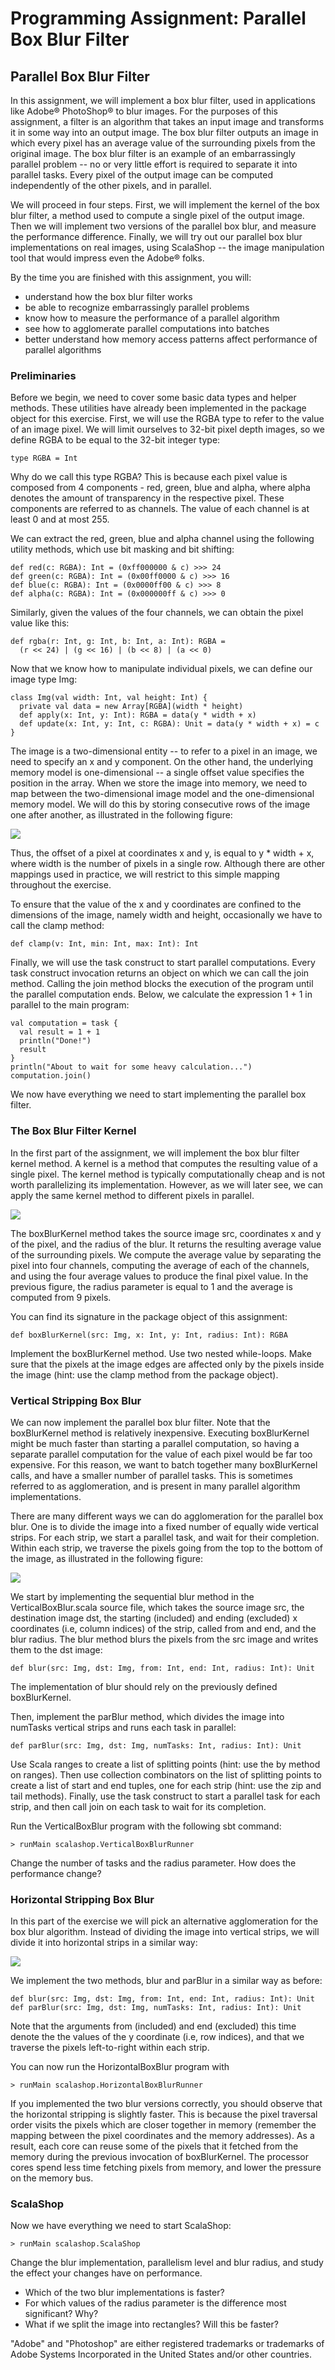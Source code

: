 # Programming Assignment: Parallel Box Blur Filter

## Parallel Box Blur Filter

In this assignment, we will implement a box blur filter, used in applications like Adobe® PhotoShop® to blur images. For the purposes of this assignment, a filter is an algorithm that takes an input image and transforms it in some way into an output image. The box blur filter outputs an image in which every pixel has an average value of the surrounding pixels from the original image. The box blur filter is an example of an embarrassingly parallel problem -- no or very little effort is required to separate it into parallel tasks. Every pixel of the output image can be computed independently of the other pixels, and in parallel.

We will proceed in four steps. First, we will implement the kernel of the box blur filter, a method used to compute a single pixel of the output image. Then we will implement two versions of the parallel box blur, and measure the performance difference. Finally, we will try out our parallel box blur implementations on real images, using ScalaShop -- the image manipulation tool that would impress even the Adobe® folks.

By the time you are finished with this assignment, you will:

* understand how the box blur filter works
* be able to recognize embarrassingly parallel problems
* know how to measure the performance of a parallel algorithm
* see how to agglomerate parallel computations into batches
* better understand how memory access patterns affect performance of parallel algorithms

### Preliminaries

Before we begin, we need to cover some basic data types and helper methods. These utilities have already been implemented in the package object for this exercise. First, we will use the RGBA type to refer to the value of an image pixel. We will limit ourselves to 32-bit pixel depth images, so we define RGBA to be equal to the 32-bit integer type:
```
type RGBA = Int
```

Why do we call this type RGBA? This is because each pixel value is composed from 4 components - red, green, blue and alpha, where alpha denotes the amount of transparency in the respective pixel. These components are referred to as channels. The value of each channel is at least 0 and at most 255.

We can extract the red, green, blue and alpha channel using the following utility methods, which use bit masking and bit shifting:
```
def red(c: RGBA): Int = (0xff000000 & c) >>> 24
def green(c: RGBA): Int = (0x00ff0000 & c) >>> 16
def blue(c: RGBA): Int = (0x0000ff00 & c) >>> 8
def alpha(c: RGBA): Int = (0x000000ff & c) >>> 0
```

Similarly, given the values of the four channels, we can obtain the pixel value like this:
```
def rgba(r: Int, g: Int, b: Int, a: Int): RGBA =
  (r << 24) | (g << 16) | (b << 8) | (a << 0)
```

Now that we know how to manipulate individual pixels, we can define our image type Img:
```
class Img(val width: Int, val height: Int) {
  private val data = new Array[RGBA](width * height)
  def apply(x: Int, y: Int): RGBA = data(y * width + x)
  def update(x: Int, y: Int, c: RGBA): Unit = data(y * width + x) = c
}
```

The image is a two-dimensional entity -- to refer to a pixel in an image, we need to specify an x and y component. On the other hand, the underlying memory model is one-dimensional -- a single offset value specifies the position in the array. When we store the image into memory, we need to map between the two-dimensional image model and the one-dimensional memory model. We will do this by storing consecutive rows of the image one after another, as illustrated in the following figure:

![](img1.png)

Thus, the offset of a pixel at coordinates x and y, is equal to y * width + x, where width is the number of pixels in a single row. Although there are other mappings used in practice, we will restrict to this simple mapping throughout the exercise.

To ensure that the value of the x and y coordinates are confined to the dimensions of the image, namely width and height, occasionally we have to call the clamp method:
```
def clamp(v: Int, min: Int, max: Int): Int
```

Finally, we will use the task construct to start parallel computations. Every task construct invocation returns an object on which we can call the join method. Calling the join method blocks the execution of the program until the parallel computation ends. Below, we calculate the expression 1 + 1 in parallel to the main program:
```
val computation = task {
  val result = 1 + 1
  println("Done!")
  result
}
println("About to wait for some heavy calculation...")
computation.join()
```

We now have everything we need to start implementing the parallel box filter.

### The Box Blur Filter Kernel

In the first part of the assignment, we will implement the box blur filter kernel method. A kernel is a method that computes the resulting value of a single pixel. The kernel method is typically computationally cheap and is not worth parallelizing its implementation. However, as we will later see, we can apply the same kernel method to different pixels in parallel.

![](img2.png)

The boxBlurKernel method takes the source image src, coordinates x and y of the pixel, and the radius of the blur. It returns the resulting average value of the surrounding pixels. We compute the average value by separating the pixel into four channels, computing the average of each of the channels, and using the four average values to produce the final pixel value. In the previous figure, the radius parameter is equal to 1 and the average is computed from 9 pixels.

You can find its signature in the package object of this assignment:
```
def boxBlurKernel(src: Img, x: Int, y: Int, radius: Int): RGBA
```

Implement the boxBlurKernel method. Use two nested while-loops. Make sure that the pixels at the image edges are affected only by the pixels inside the image (hint: use the clamp method from the package object).

### Vertical Stripping Box Blur

We can now implement the parallel box blur filter. Note that the boxBlurKernel method is relatively inexpensive. Executing boxBlurKernel might be much faster than starting a parallel computation, so having a separate parallel computation for the value of each pixel would be far too expensive. For this reason, we want to batch together many boxBlurKernel calls, and have a smaller number of parallel tasks. This is sometimes referred to as agglomeration, and is present in many parallel algorithm implementations.

There are many different ways we can do agglomeration for the parallel box blur. One is to divide the image into a fixed number of equally wide vertical strips. For each strip, we start a parallel task, and wait for their completion. Within each strip, we traverse the pixels going from the top to the bottom of the image, as illustrated in the following figure:

![](img3.png)

We start by implementing the sequential blur method in the VerticalBoxBlur.scala source file, which takes the source image src, the destination image dst, the starting (included) and ending (excluded) x coordinates (i.e, column indices) of the strip, called from and end, and the blur radius. The blur method blurs the pixels from the src image and writes them to the dst image:
```
def blur(src: Img, dst: Img, from: Int, end: Int, radius: Int): Unit
```

The implementation of blur should rely on the previously defined boxBlurKernel.

Then, implement the parBlur method, which divides the image into numTasks vertical strips and runs each task in parallel:
```
def parBlur(src: Img, dst: Img, numTasks: Int, radius: Int): Unit
```

Use Scala ranges to create a list of splitting points (hint: use the by method on ranges). Then use collection combinators on the list of splitting points to create a list of start and end tuples, one for each strip (hint: use the zip and tail methods). Finally, use the task construct to start a parallel task for each strip, and then call join on each task to wait for its completion.

Run the VerticalBoxBlur program with the following sbt command:
```
> runMain scalashop.VerticalBoxBlurRunner
```

Change the number of tasks and the radius parameter. How does the performance change?

### Horizontal Stripping Box Blur

In this part of the exercise we will pick an alternative agglomeration for the box blur algorithm. Instead of dividing the image into vertical strips, we will divide it into horizontal strips in a similar way:

![](img4.png)

We implement the two methods, blur and parBlur in a similar way as before:
```
def blur(src: Img, dst: Img, from: Int, end: Int, radius: Int): Unit
def parBlur(src: Img, dst: Img, numTasks: Int, radius: Int): Unit
```

Note that the arguments from (included) and end (excluded) this time denote the the values of the y coordinate (i.e, row indices), and that we traverse the pixels left-to-right within each strip.

You can now run the HorizontalBoxBlur program with
```
> runMain scalashop.HorizontalBoxBlurRunner
```

If you implemented the two blur versions correctly, you should observe that the horizontal stripping is slightly faster. This is because the pixel traversal order visits the pixels which are closer together in memory (remember the mapping between the pixel coordinates and the memory addresses). As a result, each core can reuse some of the pixels that it fetched from the memory during the previous invocation of boxBlurKernel. The processor cores spend less time fetching pixels from memory, and lower the pressure on the memory bus.

### ScalaShop

Now we have everything we need to start ScalaShop:
```
> runMain scalashop.ScalaShop
```

Change the blur implementation, parallelism level and blur radius, and study the effect your changes have on performance.

* Which of the two blur implementations is faster?
* For which values of the radius parameter is the difference most significant? Why?
* What if we split the image into rectangles? Will this be faster?

"Adobe" and "Photoshop" are either registered trademarks or trademarks of Adobe Systems Incorporated in the United States and/or other countries.

